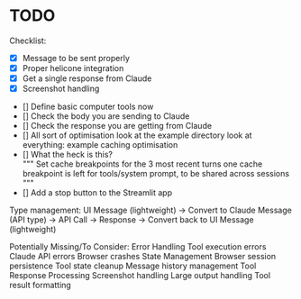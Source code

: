 # TODO


Checklist:
- [x] Message to be sent properly
- [x] Proper helicone integration
- [x] Get a single response from Claude
- [x] Screenshot handling
- [] Define basic computer tools now
- [] Check the body you are sending to Claude
- [] Check the response you are getting from Claude
- [] All sort of optimisation look at the example directory look at everything: example caching optimisation
- [] What the heck is this?     
"""
    Set cache breakpoints for the 3 most recent turns
    one cache breakpoint is left for tools/system prompt, to be shared across sessions
"""
- [] Add a stop button to the Streamlit app



Type management: 
UI Message (lightweight) 
  → Convert to Claude Message (API type)
  → API Call
  → Response
  → Convert back to UI Message (lightweight)

Potentially Missing/To Consider:
Error Handling
  Tool execution errors
  Claude API errors
  Browser crashes
State Management
  Browser session persistence
  Tool state cleanup
  Message history management
Tool Response Processing
  Screenshot handling
  Large output handling
  Tool result formatting